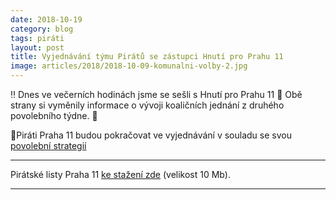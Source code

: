 ```yaml
---
date: 2018-10-19
category: blog
tags: piráti
layout: post
title: Vyjednávání týmu Pirátů se zástupci Hnutí pro Prahu 11
image: articles/2018/2018-10-09-komunalni-volby-2.jpg
---
```


‼️ Dnes ve večerních hodinách jsme se sešli s Hnutí pro Prahu 11
📢 Obě strany si vyměnily informace o vývoji koaličních jednání z druhého povolebního týdne. 📢

🏴Piráti Praha 11 budou pokračovat ve vyjednávání v souladu se svou  <a href="/komunalni-volby-2018/povolebni-strategie/">povolební strategií</a>

---

Pirátské listy Praha 11 [ke stažení zde](/assets/pdf/2018-07-10-praha-11.pdf) (velikost 10 Mb).

- - -
